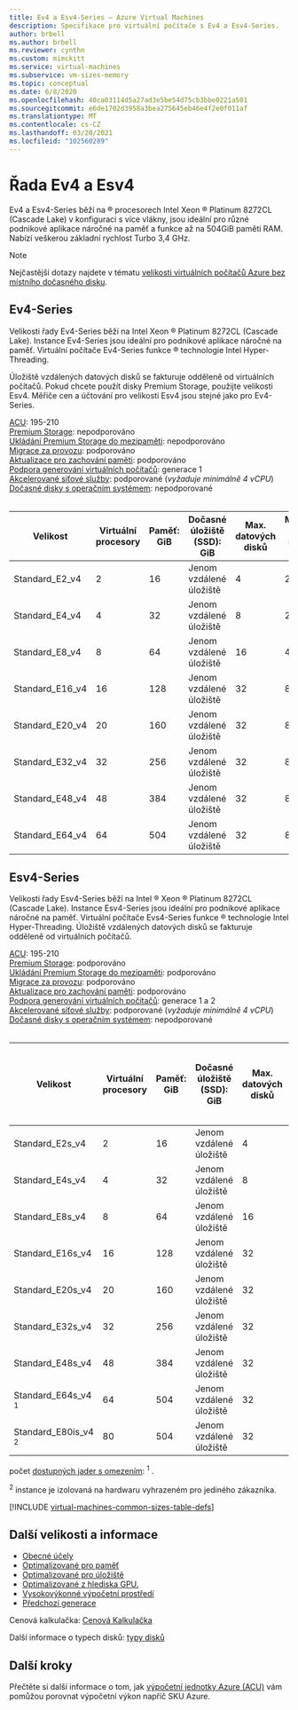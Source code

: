 ```yaml
---
title: Ev4 a Esv4-Series – Azure Virtual Machines
description: Specifikace pro virtuální počítače s Ev4 a Esv4-Series.
author: brbell
ms.author: brbell
ms.reviewer: cynthn
ms.custom: mimckitt
ms.service: virtual-machines
ms.subservice: vm-sizes-memory
ms.topic: conceptual
ms.date: 6/8/2020
ms.openlocfilehash: 40ca03114d5a27ad3e5be54d75cb3bbe0221a501
ms.sourcegitcommit: e6de1702d3958a3bea275645eb46e4f2e0f011af
ms.translationtype: MT
ms.contentlocale: cs-CZ
ms.lasthandoff: 03/20/2021
ms.locfileid: "102560289"
---
```

# <a name="ev4-and-esv4-series"></a>Řada Ev4 a Esv4

Ev4 a Esv4-Series běží na &reg; procesorech Intel Xeon &reg; Platinum 8272CL (Cascade Lake) v konfiguraci s více vlákny, jsou ideální pro různé podnikové aplikace náročné na paměť a funkce až na 504GiB paměti RAM. Nabízí veškerou základní rychlost Turbo 3,4 GHz.

> [!NOTE]
> Nejčastější dotazy najdete v tématu  [velikosti virtuálních počítačů Azure bez místního dočasného disku](azure-vms-no-temp-disk.md).

## <a name="ev4-series"></a>Ev4-Series

Velikosti řady Ev4-Series běží na Intel Xeon &reg; Platinum 8272CL (Cascade Lake). Instance Ev4-Series jsou ideální pro podnikové aplikace náročné na paměť. Virtuální počítače Ev4-Series funkce &reg; technologie Intel Hyper-Threading.

Úložiště vzdálených datových disků se fakturuje odděleně od virtuálních počítačů. Pokud chcete použít disky Premium Storage, použijte velikosti Esv4. Měřiče cen a účtování pro velikosti Esv4 jsou stejné jako pro Ev4-Series.

[ACU](acu.md): 195-210<br>
[Premium Storage](premium-storage-performance.md): nepodporováno<br>
[Ukládání Premium Storage do mezipaměti](premium-storage-performance.md): nepodporováno<br>
[Migrace za provozu](maintenance-and-updates.md): podporováno<br>
[Aktualizace pro zachování paměti](maintenance-and-updates.md): podporováno<br>
[Podpora generování virtuálních počítačů](generation-2.md): generace 1<br>
[Akcelerované síťové služby](../virtual-network/create-vm-accelerated-networking-cli.md): podporované (*vyžaduje minimálně 4 vCPU*)<br>
[Dočasné disky s operačním systémem](ephemeral-os-disks.md): nepodporované <br>
<br>

| Velikost | Virtuální procesory | Paměť: GiB | Dočasné úložiště (SSD): GiB | Max. datových disků | Maximální počet síťových karet|Očekávaná šířka pásma sítě (MB/s) |
|---|---|---|---|---|---|---|
| Standard_E2_v4  | 2 | 16   | Jenom vzdálené úložiště | 4 | 2|1000  |
| Standard_E4_v4  | 4 | 32  | Jenom vzdálené úložiště | 8 | 2|2000  |
| Standard_E8_v4  | 8 | 64 | Jenom vzdálené úložiště | 16 | 4|4000 |
| Standard_E16_v4 | 16 | 128 | Jenom vzdálené úložiště | 32 | 8|8000 |
| Standard_E20_v4 | 20 | 160 | Jenom vzdálené úložiště | 32 | 8|10000 |
| Standard_E32_v4 | 32 | 256 | Jenom vzdálené úložiště | 32 | 8|16000 |
| Standard_E48_v4 | 48 | 384 | Jenom vzdálené úložiště | 32 | 8|24000 |
| Standard_E64_v4 | 64 | 504 | Jenom vzdálené úložiště | 32| 8|30000 |


## <a name="esv4-series"></a>Esv4-Series

Velikosti řady Esv4-Series běží na Intel &reg; Xeon &reg; Platinum 8272CL (Cascade Lake). Instance Esv4-Series jsou ideální pro podnikové aplikace náročné na paměť. Virtuální počítače Evs4-Series funkce &reg; technologie Intel Hyper-Threading. Úložiště vzdálených datových disků se fakturuje odděleně od virtuálních počítačů.

[ACU](acu.md): 195-210<br>
[Premium Storage](premium-storage-performance.md): podporováno<br>
[Ukládání Premium Storage do mezipaměti](premium-storage-performance.md): podporováno<br>
[Migrace za provozu](maintenance-and-updates.md): podporováno<br>
[Aktualizace pro zachování paměti](maintenance-and-updates.md): podporováno<br>
[Podpora generování virtuálních počítačů](generation-2.md): generace 1 a 2<br>
[Akcelerované síťové služby](../virtual-network/create-vm-accelerated-networking-cli.md): podporované (*vyžaduje minimálně 4 vCPU*)<br>
[Dočasné disky s operačním systémem](ephemeral-os-disks.md): nepodporované <br>
<br>

| Velikost | Virtuální procesory | Paměť: GiB | Dočasné úložiště (SSD): GiB | Max. datových disků | Maximální propustnost disku neuloženého v mezipaměti: IOPS/MB/s | Maximální počet síťových karet|Očekávaná šířka pásma sítě (MB/s) |
|---|---|---|---|---|---|---|---|
| Standard_E2s_v4  | 2 | 16  | Jenom vzdálené úložiště | 4 | 3200/48 | 2|1000  |
| Standard_E4s_v4  | 4 | 32  | Jenom vzdálené úložiště | 8 | 6400/96 | 2|2000  |
| Standard_E8s_v4  | 8 | 64  | Jenom vzdálené úložiště | 16 | 12800/192 | 4|4000 |
| Standard_E16s_v4 | 16 | 128 | Jenom vzdálené úložiště | 32 | 25600/384 | 8|8000 |
| Standard_E20s_v4 | 20 | 160 | Jenom vzdálené úložiště | 32 | 32000/480  | 8|10000 |
| Standard_E32s_v4 | 32 | 256 | Jenom vzdálené úložiště | 32 | 51200/768  | 8|16000 |
| Standard_E48s_v4 | 48 | 384 | Jenom vzdálené úložiště | 32 | 76800/1152 | 8|24000 |
| Standard_E64s_v4 <sup>1</sup> | 64 | 504| Jenom vzdálené úložiště | 32 | 80000/1200 | 8|30000 |
| Standard_E80is_v4 <sup>2</sup> | 80 | 504 | Jenom vzdálené úložiště | 32 | 80000/1200 | 8|30000 |

počet [dostupných jader s omezením](./constrained-vcpu.md): <sup>1</sup> .

<sup>2</sup> instance je izolovaná na hardwaru vyhrazeném pro jediného zákazníka.

[!INCLUDE [virtual-machines-common-sizes-table-defs](../../includes/virtual-machines-common-sizes-table-defs.md)]

## <a name="other-sizes-and-information"></a>Další velikosti a informace

- [Obecné účely](sizes-general.md)
- [Optimalizované pro paměť](sizes-memory.md)
- [Optimalizované pro úložiště](sizes-storage.md)
- [Optimalizované z hlediska GPU.](sizes-gpu.md)
- [Vysokovýkonné výpočetní prostředí](sizes-hpc.md)
- [Předchozí generace](sizes-previous-gen.md)

Cenová kalkulačka: [Cenová Kalkulačka](https://azure.microsoft.com/pricing/calculator/)

Další informace o typech disků: [typy disků](./disks-types.md#ultra-disk)


## <a name="next-steps"></a>Další kroky

Přečtěte si další informace o tom, jak [výpočetní jednotky Azure (ACU)](acu.md) vám pomůžou porovnat výpočetní výkon napříč SKU Azure.

